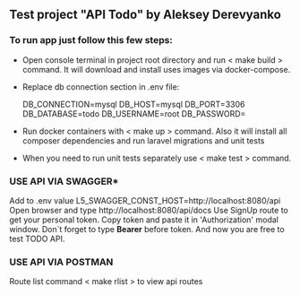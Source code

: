 ## Test project "API Todo" by Aleksey Derevyanko

### To run app just follow this few steps:

* Open console terminal in project root directory and run < make build > command. 
  It will download and install uses images via docker-compose.

* Replace db connection section in .env file:

    DB_CONNECTION=mysql
    DB_HOST=mysql
    DB_PORT=3306
    DB_DATABASE=todo
    DB_USERNAME=root
    DB_PASSWORD=

* Run docker containers with < make up > command. 
  Also it will install all composer dependencies and run laravel migrations and unit tests

* When you need to run unit tests separately use < make test > command.

### USE API VIA SWAGGER*

Add to .env value L5_SWAGGER_CONST_HOST=http://localhost:8080/api
Open browser and type http://localhost:8080/api/docs
Use SignUp route to get your personal token. Copy token and paste it in 'Authorization' modal window. 
Don`t forget to type **Bearer** before token. And now you are free to test TODO API.

### USE API VIA POSTMAN 
   
 Route list command  < make rlist > to view api routes

